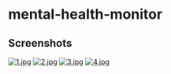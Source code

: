# mental-health-monitor

## Screenshots
[![1.jpg](https://i.postimg.cc/8z1pSD61/1.jpg)](https://postimg.cc/F7B5yMpq)
[![2.jpg](https://i.postimg.cc/W1X2pKG0/2.jpg)](https://postimg.cc/XrBMQsDv)
[![3.jpg](https://i.postimg.cc/WbmNCttW/3.jpg)](https://postimg.cc/vcBw6Yrf)
[![4.jpg](https://i.postimg.cc/Jh0Rsqxv/4.jpg)](https://postimg.cc/sMkk85t4)
